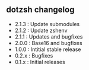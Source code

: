 dotzsh changelog
----------------

  - 2.1.3  : Update submodules
  - 2.1.2  : Update zshenv
  - 2.1.1  : Updates and bugfixes
  - 2.0.0  : Base16 and bugfixes
  - 1.0.0  : Intitial stable release
  - 0.2.x  : Bugfixes
  - 0.1.x  : Initial releases

